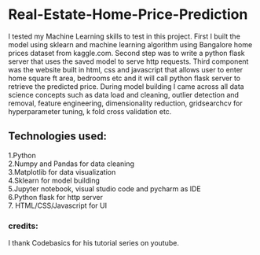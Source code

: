 # Real-Estate-Home-Price-Prediction
I tested my Machine Learning skills to test in this project.
First I built the model using sklearn and machine learning algorithm using Bangalore home prices dataset from kaggle.com. 
Second step was to write a python flask server that uses the saved model to serve http requests. 
Third component was the website built in html, css and javascript that allows user to enter home square ft area, bedrooms etc and it will call python flask server to retrieve the predicted price. 
During model building I came across all data science concepts such as data load and cleaning, outlier detection and removal, feature engineering, dimensionality reduction, gridsearchcv for hyperparameter tuning, k fold cross validation etc.

<h2>Technologies used:</h2>
1.Python <br>
2.Numpy and Pandas for data cleaning <br>
3.Matplotlib for data visualization <br>
4.Sklearn for model building <br>
5.Jupyter notebook, visual studio code and pycharm as IDE <br>
6.Python flask for http server <br>
7. HTML/CSS/Javascript for UI <br>

<h3>credits:</h3>
I thank Codebasics for his tutorial series on youtube.
